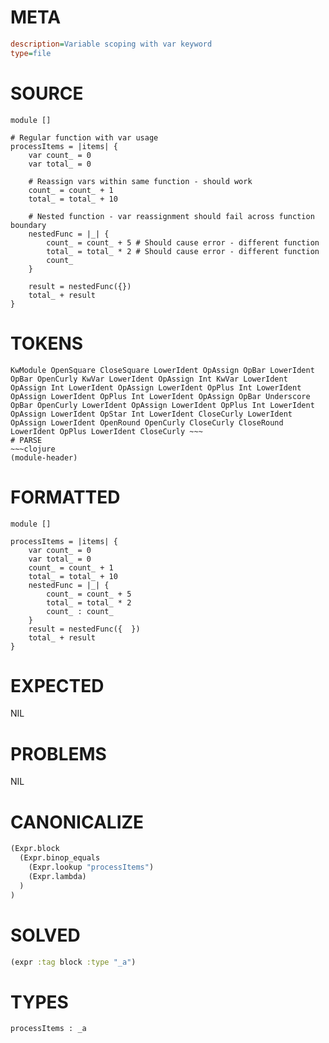 # META
~~~ini
description=Variable scoping with var keyword
type=file
~~~
# SOURCE
~~~roc
module []

# Regular function with var usage
processItems = |items| {
	var count_ = 0
	var total_ = 0

	# Reassign vars within same function - should work
	count_ = count_ + 1
	total_ = total_ + 10

	# Nested function - var reassignment should fail across function boundary
	nestedFunc = |_| {
		count_ = count_ + 5 # Should cause error - different function
		total_ = total_ * 2 # Should cause error - different function
		count_
	}

	result = nestedFunc({})
	total_ + result
}
~~~
# TOKENS
~~~text
KwModule OpenSquare CloseSquare LowerIdent OpAssign OpBar LowerIdent OpBar OpenCurly KwVar LowerIdent OpAssign Int KwVar LowerIdent OpAssign Int LowerIdent OpAssign LowerIdent OpPlus Int LowerIdent OpAssign LowerIdent OpPlus Int LowerIdent OpAssign OpBar Underscore OpBar OpenCurly LowerIdent OpAssign LowerIdent OpPlus Int LowerIdent OpAssign LowerIdent OpStar Int LowerIdent CloseCurly LowerIdent OpAssign LowerIdent OpenRound OpenCurly CloseCurly CloseRound LowerIdent OpPlus LowerIdent CloseCurly ~~~
# PARSE
~~~clojure
(module-header)
~~~
# FORMATTED
~~~roc
module []

processItems = |items| {
	var count_ = 0
	var total_ = 0
	count_ = count_ + 1
	total_ = total_ + 10
	nestedFunc = |_| {
		count_ = count_ + 5
		total_ = total_ * 2
		count_ : count_
	}
	result = nestedFunc({  })
	total_ + result
}
~~~
# EXPECTED
NIL
# PROBLEMS
NIL
# CANONICALIZE
~~~clojure
(Expr.block
  (Expr.binop_equals
    (Expr.lookup "processItems")
    (Expr.lambda)
  )
)
~~~
# SOLVED
~~~clojure
(expr :tag block :type "_a")
~~~
# TYPES
~~~roc
processItems : _a
~~~
